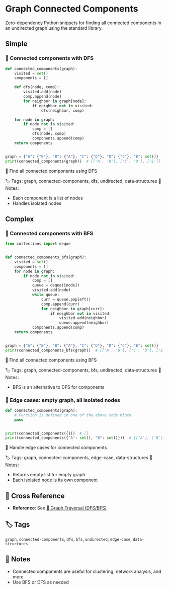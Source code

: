 # Graph Connected Components

Zero-dependency Python snippets for finding all connected components in an undirected graph using the standard library.

## Simple

### 🧩 Connected components with DFS

```python
def connected_components(graph):
    visited = set()
    components = []

    def dfs(node, comp):
        visited.add(node)
        comp.append(node)
        for neighbor in graph[node]:
            if neighbor not in visited:
                dfs(neighbor, comp)

    for node in graph:
        if node not in visited:
            comp = []
            dfs(node, comp)
            components.append(comp)
    return components


graph = {"A": {"B"}, "B": {"A"}, "C": {"D"}, "D": {"C"}, "E": set()}
print(connected_components(graph))  # [['A', 'B'], ['C', 'D'], ['E']]
```

📂 Find all connected components using DFS

🏷️ Tags: graph, connected-components, dfs, undirected, data-structures
📝 Notes:
- Each component is a list of nodes
- Handles isolated nodes

## Complex

### 🧩 Connected components with BFS

```python
from collections import deque


def connected_components_bfs(graph):
    visited = set()
    components = []
    for node in graph:
        if node not in visited:
            comp = []
            queue = deque([node])
            visited.add(node)
            while queue:
                curr = queue.popleft()
                comp.append(curr)
                for neighbor in graph[curr]:
                    if neighbor not in visited:
                        visited.add(neighbor)
                        queue.append(neighbor)
            components.append(comp)
    return components


graph = {"A": {"B"}, "B": {"A"}, "C": {"D"}, "D": {"C"}, "E": set()}
print(connected_components_bfs(graph))  # [['A', 'B'], ['C', 'D'], ['E']]
```

📂 Find all connected components using BFS

🏷️ Tags: graph, connected-components, bfs, undirected, data-structures
📝 Notes:
- BFS is an alternative to DFS for components

### 🧩 Edge cases: empty graph, all isolated nodes

```python
def connected_components(graph):
    # Function is defined in one of the above code block
    pass


print(connected_components({}))  # []
print(connected_components({"A": set(), "B": set()}))  # [['A'], ['B']]
```

📂 Handle edge cases for connected components

🏷️ Tags: graph, connected-components, edge-case, data-structures
📝 Notes:
- Returns empty list for empty graph
- Each isolated node is its own component

## 🔗 Cross Reference

- **Reference**: See [📂 Graph Traversal (DFS/BFS)](graph_traversal.md)

## 🏷️ Tags

`graph`, `connected-components`, `dfs`, `bfs`, `undirected`, `edge-case`, `data-structures`

## 📝 Notes
- Connected components are useful for clustering, network analysis, and more
- Use BFS or DFS as needed
